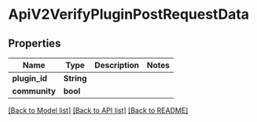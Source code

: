 # ApiV2VerifyPluginPostRequestData

## Properties

Name | Type | Description | Notes
------------ | ------------- | ------------- | -------------
**plugin_id** | **String** |  | 
**community** | **bool** |  | 

[[Back to Model list]](../README.md#documentation-for-models) [[Back to API list]](../README.md#documentation-for-api-endpoints) [[Back to README]](../README.md)


